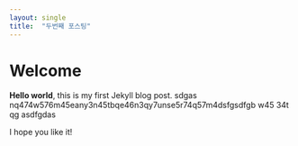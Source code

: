 ```yaml
---
layout: single
title:  "두번째 포스팅"
---
```


# Welcome

**Hello world**, this is my first Jekyll blog post. sdgas nq474w576m45eany3n45tbqe46n3qy7unse5r74q57m4dsfgsdfgb w45 34t qg asdfgdas

I hope you like it!
